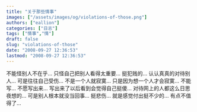 ```yaml
---
title: "关于那些情事"
images: ["/assets/images/og/violations-of-those.png"]
authors: ["eallion"]
categories: ["日志"]
tags: ["情事","情"]
draft: false
slug: "violations-of-those"
date: "2008-09-27 12:36:53"
lastmod: "2008-09-27 12:36:53"
---
```


不能怪别人不在乎... 只怪自己把别人看得太重要... 挺犯贱的...
认认真真的对待别人... 可是往往自己受伤...
不是一个人就寂寞... 只是因为想一个人才会寂寞...
不能写... 不愿写出来... 写出来了以后看到会觉得自己挺傻...
对待网上的人都这么日思夜想的... 可是别人根本就没当回事... 挺悲伤...
就是感觉付出挺不少的... 有点不值得了...
